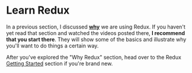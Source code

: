 # Learn Redux

In a previous section, I discussed [**why**](../Why-Redux/README.md) we are using Redux.  If you haven't yet read that section and watched the videos posted there, **I recommend that you start there**.  They will show some of the basics and illustrate why you'll want to do things a certain way.

After you've explored the "Why Redux" section, head over to the Redux [Getting Started](./Getting-Started/README.md) section if you're brand new.


